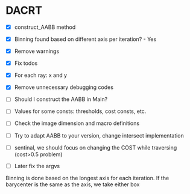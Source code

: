 # DACRT
- [X] construct_AABB method
- [X] Binning found based on different axis per iteration? - Yes
- [X] Remove warnings
- [X] Fix todos
- [X] For each ray: x and y
- [X] Remove unnecessary debugging codes
- [ ] Should I construct the AABB in Main?
- [ ] Values for some consts: thresholds, cost consts, etc.
- [ ] Check the image dimension and macro definitions

- [ ] Try to adapt AABB to your version, change intersect implementation
- [ ] sentinal, we should focus on changing the COST while traversing (cost>0.5 problem)
- [ ] Later fix the argvs

Binning is done based on the longest axis for each iteration. If the barycenter is the same as the axis, we take either box

